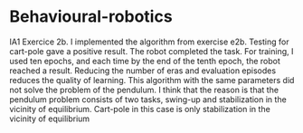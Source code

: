 # Behavioural-robotics
IA1
Exercice 2b.
I implemented the algorithm from exercise e2b. Testing for cart-pole gave a positive result. The robot completed the task. For training, I used ten epochs, and each time by the end of the tenth epoch, the robot reached a result. Reducing the number of eras and evaluation episodes reduces the quality of learning. This algorithm with the same parameters did not solve the problem of the pendulum. I think that the reason is that the pendulum problem consists of two tasks, swing-up and stabilization in the vicinity of equilibrium. Cart-pole in this case is only stabilization in the vicinity of equilibrium
